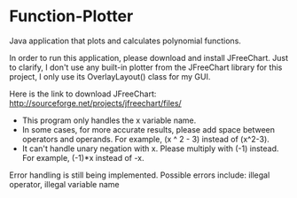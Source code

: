 Function-Plotter
================

Java application that plots and calculates polynomial functions.

In order to run this application, please download and install JFreeChart. Just to clarify, I don't use any built-in plotter 
from the JFreeChart library for this project, I only use its OverlayLayout() class for my GUI. 

Here is the link to download JFreeChart: http://sourceforge.net/projects/jfreechart/files/

- This program only handles the x variable name. 
- In some cases, for more accurate results, please add space between operators and operands. For example, (x ^ 2  - 3) instead of (x^2-3). 
- It can't handle unary negation with x. Please multiply with (-1) instead. For example, (-1)*x instead of -x.

Error handling is still being implemented. Possible errors include: illegal operator, illegal variable name



